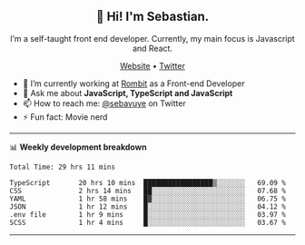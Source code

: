 <h2 align="center">👋 Hi! I'm Sebastian.</h2>
<p align="center">I’m a self-taught front end developer. Currently, my main focus is Javascript and React.</p>
<p align="center">
  <a href="https://sebastianvuye.be">Website</a> •
  <a href="https://twitter.com/sebavuye">Twitter</a>
</p>


- 🔭 I’m currently working at [Rombit](https://rombit.com/) as a Front-end Developer
- 💬 Ask me about **JavaScript, TypeScript and JavaScript**
- 📫 How to reach me: [@sebavuye](https://twitter.com/sebavuye) on Twitter
- ⚡ Fun fact: Movie nerd

-------

📊 **Weekly development breakdown**

<!--START_SECTION:waka-->

```text
Total Time: 29 hrs 11 mins

TypeScript       20 hrs 10 mins  █████████████████▒░░░░░░░   69.09 %
CSS              2 hrs 14 mins   ██░░░░░░░░░░░░░░░░░░░░░░░   07.68 %
YAML             1 hr 58 mins    █▓░░░░░░░░░░░░░░░░░░░░░░░   06.75 %
JSON             1 hr 12 mins    █░░░░░░░░░░░░░░░░░░░░░░░░   04.12 %
.env file        1 hr 9 mins     █░░░░░░░░░░░░░░░░░░░░░░░░   03.97 %
SCSS             1 hr 4 mins     █░░░░░░░░░░░░░░░░░░░░░░░░   03.67 %
```

<!--END_SECTION:waka-->
-------
